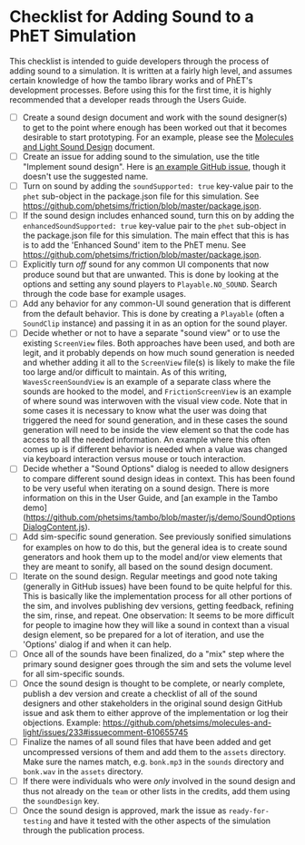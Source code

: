 # Checklist for Adding Sound to a PhET Simulation

This checklist is intended to guide developers through the process of adding sound to a simulation.  It is written at
a fairly high level, and assumes certain knowledge of how the tambo library works and of PhET's development processes.
Before using this for the first time, it is highly recommended that a developer reads through the Users Guide.

- [ ] Create a sound design document and work with the sound designer(s) to get to the point where enough has been
worked out that it becomes desirable to start prototyping.  For an example, please see the [Molecules and Light Sound
Design](https://docs.google.com/document/d/1LJ6maD9QGvRRIaukKi_s019Gc1V2YHi4CPbPNULLiRc/edit?usp=sharing) document.
- [ ] Create an issue for adding sound to the simulation, use the title "Implement sound design".  Here is [an example
GitHub issue](https://github.com/phetsims/friction/issues/148), though it doesn't use the suggested name.
- [ ] Turn on sound by adding the `soundSupported: true` key-value pair to the `phet` sub-object in the package.json 
file for this simulation. See https://github.com/phetsims/friction/blob/master/package.json.
- [ ] If the sound design includes enhanced sound, turn this on by adding the `enhancedSoundSupported: true` key-value
pair to the `phet` sub-object in the package.json file for this simulation. The main effect that this is has is to add
the 'Enhanced Sound' item to the PhET menu. See https://github.com/phetsims/friction/blob/master/package.json.
- [ ] Explicitly turn *off* sound for any common UI components that now produce sound but that are unwanted.  This is
done by looking at the options and setting any sound players to `Playable.NO_SOUND`.  Search through the code base for
example usages.
- [ ] Add any behavior for any common-UI sound generation that is different from the default behavior.  This is done
by creating a `Playable` (often a `SoundClip` instance) and passing it in as an option for the sound player.
- [ ] Decide whether or not to have a separate "sound view" or to use the existing `ScreenView` files.  Both approaches
have been used, and both are legit, and it probably depends on how much sound generation is needed and whether adding it
all to the `ScreenView` file(s) is likely to make the file too large and/or difficult to maintain.  As of this writing,
`WavesScreenSoundView` is an example of a separate class where the sounds are hooked to the model, and 
`FrictionScreenView` is an example of where sound was interwoven with the visual view code.  Note that in some cases it
is necessary to know what the user was doing that triggered the need for sound generation, and in these cases the sound
generation will need to be inside the view element so that the code has access to all the needed information.  An
example where this often comes up is if different behavior is needed when a value was changed via keyboard interaction
versus mouse or touch interaction.
- [ ] Decide whether a "Sound Options" dialog is needed to allow designers to compare different sound design ideas in
context.  This has been found to be very useful when iterating on a sound design.  There is more information on this in
the User Guide, and [an example in the Tambo demo]
(https://github.com/phetsims/tambo/blob/master/js/demo/SoundOptionsDialogContent.js).
- [ ] Add sim-specific sound generation.  See previously sonified simulations for examples on how to do this, but the
general idea is to create sound generators and hook them up to the model and/or view elements that they are meant to
sonify, all based on the sound design document.
 - [ ] Iterate on the sound design.  Regular meetings and good note taking (generally in GitHub issues) have been found
 to be quite helpful for this.  This is basically like the implementation process for all other portions of the sim, and
 involves publishing dev versions, getting feedback, refining the sim, rinse, and repeat.  One observation: It seems to
 be more difficult for people to imagine how they will like a sound in context than a visual design element, so be
 prepared for a lot of iteration, and use the 'Options' dialog if and when it can help.
 - [ ] Once all of the sounds have been finalized, do a "mix" step where the primary sound designer goes through the
 sim and sets the volume level for all sim-specific sounds.
 - [ ] Once the sound design is thought to be complete, or nearly complete, publish a dev version and create a checklist
 of all of the sound designers and other stakeholders in the original sound design GitHub issue and ask them to either
 approve of the implementation or log their objections. Example: 
 https://github.com/phetsims/molecules-and-light/issues/233#issuecomment-610655745
  - [ ] Finalize the names of all sound files that have been added and get uncompressed versions of them and add them to
 the `assets` directory.  Make sure the names match, e.g. `bonk.mp3` in the `sounds` directory and `bonk.wav` in the
 `assets` directory.
 - [ ] If there were individuals who were *only* involved in the sound design and thus not already on the `team` or
 other lists in the credits, add them using the `soundDesign` key.
 - [ ] Once the sound design is approved, mark the issue as `ready-for-testing` and have it tested with the other
 aspects of the simulation through the publication process.